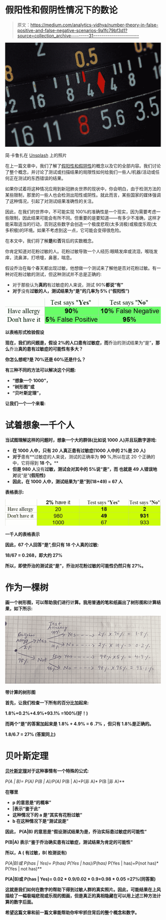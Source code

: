 # 假阳性和假阴性情况下的数论

> 原文：<https://medium.com/analytics-vidhya/number-theory-in-false-positive-and-false-negative-scenarios-9a1fc79bf3d1?source=collection_archive---------31----------------------->

![](img/9e50b45bc6ff74ed39211418b250f24a.png)

简·卡鲁扎在 [Unsplash](https://unsplash.com?utm_source=medium&utm_medium=referral) 上的照片

在上一篇文章中，我们了解了[假阳性和假阴性](/analytics-vidhya/beautiful-concept-of-false-positive-and-false-negative-7f47506b643f)的概念以及它的全部内容。我们讨论了整个概念，并讨论了测试或扫描结果的局限性如何给我们一些人/机器/活动或任何正在测试的东西错误的结果。

如果你试着将这种情况应用到新冠肺炎世界的现状中，你会明白，由于检测方法的某些限制，那里的一些人也会检测出阳性或阴性。就此而言，某些国家的媒体强调了这种情况，引起了对测试结果准确性的关注。

因此，在我们的世界中，不可能实现 100%的准确性是一个现实，因为需要考虑一些限制，因此结果可能会有所不同。但重要的是要知道——有多少不准确，这样才能采取适当的行动，否则这些数字会创造一个极度悲观(太多消极)或极度乐观(太多积极)的环境。如果不考虑到这一点，它可能会变得很危险。

在本文中，我们将了解**是**和**否**背后的实数概念。

你肯定知道对花粉过敏的人。花粉过敏导致一个人经历:眼睛发痒或流泪，喉咙发痒，流鼻涕，打喷嚏，鼻塞，喘息。

假设乔治在每个春天都出现过敏，他想做一个测试来了解他是否对花粉过敏。有一种对花粉过敏的测试，但这种测试并不总是正确的:

*   对于那些认为**真的**有过敏症的人来说，测试 90%**都说“有”**
*   **对于**没有**过敏的人，测试结果为“是”的几率为 5% (“假阳性”)**

**![](img/b34f613d27e43feaa9b7e1c21fbc571a.png)**

**以表格形式检验假设**

**现在，我们的问题是，假设 2%的人口患有过敏症，而**乔治的测试结果为“是”**，那么**乔治**真的患有过敏症的可能性有多大？**

**你怎么想呢?是 70%还是 60%还是什么？**

**有三种不同的方法可以解决这个问题:**

*   **“想象一个 1000”，**
*   **“树形图”或**
*   **“贝叶斯定理”，**

**让我们一个一个来看:**

# **试着想象一千个人**

**当试图理解这样的问题时，想象一个大的群体(比如说 1000 人)并且玩数字游戏:**

*   **在 1000 人中，只有 20 人真正患有过敏症(1000 人中的 2%是 20 人)**
*   **对于**患有**过敏症的人来说，测试的正确率为 **90** %,所以在这 20 个正确的中，它将得到 **18 个。****
*   **但是 980 人**没有**过敏，测试会对其中的 5%说“是”，而
    也就是 **49 人**错误地对**说“是”**(假阳性)**
*   **因此，在 1000 人中，测试结果为“**是**”到(18+49) = **67 人****

**表格表示:**

**![](img/b91e50859e28ea75567232c3e0d0460d.png)**

**一千人的表格表示**

**因此，67 个人回答“是”,但只有 18 个人真的过敏:**

**18/67 = 0.268，即大约 27%**

**所以，即使乔治的测试说“是”，乔治对花粉过敏的可能性仍然只有 27%。**

# **作为一棵树**

**画一个树形图，可以帮助我们进行计算。我用普通的笔和纸画出了树形图和计算结果，如下所示:**

**![](img/3a5fa4a66b1be845a37396a7581c9e83.png)**

**带计算的树形图**

**首先，让我们检查一下所有的百分比加起来:**

**1.8%+0.2%+4.9%+93.1% =**100%**(好！)**

**而两个“是”的答案加起来是 1.8% + 4.9% = 6 **.7%** ，但只有 1.8%是正确的。**

**1.8/6.7 = **27%** (答案同上)**

# **贝叶斯定理**

**[贝叶斯定理](https://plato.stanford.edu/entries/bayes-theorem/)对于这种事情有一个特殊的公式:**

**P(A | B)= P(A)* P(B | A)/P(A)* P(B | A)+P(非 A)* P(B |非 A)**

**在哪里**

*   **p 的意思是“的概率”**
*   **|表示“鉴于此”**
*   **这种情况下的 a 是“其实有花粉过敏”**
*   **b 在这种情况下是“测试说是”**

**因此， **P(A|B)** 的意思是“假设测试结果为是，乔治实际患过敏症的可能性”**

**P(B|A) 表示“鉴于乔治确实患有过敏症，测试结果为肯定的可能性”**

**所以，A ( **有过敏**，B( **检测说有**)**

**P(A|B)或 P(has | Yes)= P(has)* P(Yes | has)/P(has)* P(Yes | has)+P(not has)* P(Yes | not has)**

**P(A|B)或 P(has | Yes)= 0.02 * 0.9/0.02 * 0.9+0.98 * 0.05 =**27%**(同答案)**

**这就是我们如何在数字的帮助下得到过敏人群的真实照片。因此，可能结果在上风描绘了一幅极端悲观或乐观的图画，但是真正的真相隐藏在可以用上述三种方法计算的数字后面。**

**希望这篇文章和前一篇文章能帮助你牢牢抓住背后的整个概念和数字。**